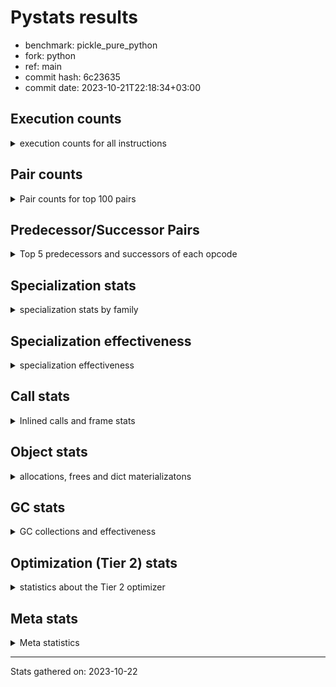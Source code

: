 
# Pystats results

- benchmark: pickle_pure_python
- fork: python
- ref: main
- commit hash: 6c23635
- commit date: 2023-10-21T22:18:34+03:00

## Execution counts

<details>
<summary> execution counts for all instructions </summary>

|Name | Count | Self | Cumulative | Miss ratio | 
|---|---:|---:|---:|---:|
| LOAD_FAST | 241,095,780 | 24.9% | 24.9% |  |
| LOAD_ATTR_INSTANCE_VALUE | 82,560,000 | 8.5% | 33.4% |  |
| POP_JUMP_IF_FALSE | 56,832,000 | 5.9% | 39.2% |  |
| STORE_FAST | 48,695,340 | 5.0% | 44.3% |  |
| RESUME_CHECK | 41,529,720 | 4.3% | 48.6% |  |
| LOAD_GLOBAL_BUILTIN | 40,089,660 | 4.1% | 52.7% |  |
| LOAD_CONST | 35,520,000 | 3.7% | 56.3% |  |
| POP_TOP | 30,604,860 | 3.2% | 59.5% |  |
| RETURN_CONST | 26,304,000 | 2.7% | 62.2% |  |
| LOAD_GLOBAL_MODULE | 25,593,940 | 2.6% | 64.9% |  |
| COMPARE_OP_INT | 21,100,080 | 2.2% | 67.0% | 0.8% |
| LOAD_ATTR_METHOD_WITH_VALUES | 21,024,000 | 2.2% | 69.2% |  |
| CALL_PY_EXACT_ARGS | 19,602,240 | 2.0% | 71.2% | 4.9% |
| POP_JUMP_IF_NONE | 16,358,400 | 1.7% | 72.9% |  |
| LOAD_ATTR_METHOD_LAZY_DICT | 16,012,800 | 1.7% | 74.6% |  |
| TO_BOOL_ALWAYS_TRUE | 15,898,680 | 1.6% | 76.2% | 0.4% |
| RETURN_VALUE | 15,283,320 | 1.6% | 77.8% |  |
| LOAD_ATTR_METHOD_NO_DICT | 14,092,800 | 1.5% | 79.2% |  |
| CALL_BUILTIN_O | 13,670,400 | 1.4% | 80.6% |  |
| TO_BOOL_BOOL | 12,038,400 | 1.2% | 81.9% |  |
| PUSH_NULL | 10,963,500 | 1.1% | 83.0% |  |
| LOAD_ATTR_NONDESCRIPTOR_WITH_VALUES | 10,752,000 | 1.1% | 84.1% |  |
| CALL_BUILTIN_FAST | 10,617,600 | 1.1% | 85.2% |  |
| CALL_METHOD_DESCRIPTOR_FAST | 10,387,200 | 1.1% | 86.3% |  |
| POP_JUMP_IF_TRUE | 10,099,200 | 1.0% | 87.3% |  |
| CALL_BOUND_METHOD_EXACT_ARGS | 10,003,200 | 1.0% | 88.4% |  |
| CALL_METHOD_DESCRIPTOR_O | 9,964,800 | 1.0% | 89.4% |  |
| BINARY_OP | 9,352,920 | 1.0% | 90.4% |  |
| IS_OP | 9,196,800 | 0.9% | 91.3% |  |
| LOAD_FAST_LOAD_FAST | 8,908,800 | 0.9% | 92.2% |  |
| CALL_LEN | 7,680,000 | 0.8% | 93.0% |  |
| CALL | 6,223,640 | 0.6% | 93.7% |  |
| CALL_METHOD_DESCRIPTOR_NOARGS | 6,105,600 | 0.6% | 94.3% |  |
| CALL_PY_WITH_DEFAULTS | 5,952,000 | 0.6% | 94.9% |  |
| CALL_TYPE_1 | 4,588,800 | 0.5% | 95.4% |  |
| JUMP_FORWARD | 4,339,200 | 0.4% | 95.8% |  |
| CONTAINS_OP | 3,840,000 | 0.4% | 96.2% |  |
| BUILD_TUPLE | 3,820,860 | 0.4% | 96.6% |  |
| TO_BOOL_INT | 3,782,400 | 0.4% | 97.0% |  |
| STORE_SUBSCR_DICT | 3,782,400 | 0.4% | 97.4% |  |
| CALL_METHOD_DESCRIPTOR_FAST_WITH_KEYWORDS | 3,571,200 | 0.4% | 97.8% |  |
| EXTENDED_ARG | 3,552,000 | 0.4% | 98.1% |  |
| FOR_ITER_LIST | 3,283,200 | 0.3% | 98.5% |  |
| JUMP_BACKWARD | 3,191,040 | 0.3% | 98.8% |  |
| UNPACK_SEQUENCE_TWO_TUPLE | 2,553,600 | 0.3% | 99.1% |  |
| STORE_FAST_STORE_FAST | 2,553,600 | 0.3% | 99.3% |  |
| BINARY_SUBSCR_TUPLE_INT | 1,324,800 | 0.1% | 99.5% |  |
| COMPARE_OP | 1,028,960 | 0.1% | 99.6% |  |
| STORE_ATTR_INSTANCE_VALUE | 864,000 | 0.1% | 99.7% |  |
| COPY | 614,400 | 0.1% | 99.7% |  |
| SWAP | 556,800 | 0.1% | 99.8% |  |
| LOAD_ATTR | 403,680 | 0.0% | 99.8% |  |
| NOP | 230,460 | 0.0% | 99.8% |  |
| GET_ITER | 193,020 | 0.0% | 99.9% |  |
| LOAD_ATTR_MODULE | 192,220 | 0.0% | 99.9% |  |
| CALL_KW | 153,600 | 0.0% | 99.9% |  |
| CALL_BUILTIN_CLASS | 134,460 | 0.0% | 99.9% |  |
| CALL_ISINSTANCE | 115,200 | 0.0% | 99.9% |  |
| FOR_ITER_TUPLE | 99,840 | 0.0% | 99.9% |  |
| POP_JUMP_IF_NOT_NONE | 96,000 | 0.0% | 99.9% |  |
| TO_BOOL_NONE | 77,880 | 0.0% | 100.0% | 73.5% |
| INTERPRETER_EXIT | 76,800 | 0.0% | 100.0% |  |
| BUILD_MAP | 76,800 | 0.0% | 100.0% |  |
| EXIT_INIT_CHECK | 57,600 | 0.0% | 100.0% |  |
| COMPARE_OP_STR | 57,600 | 0.0% | 100.0% |  |
| CALL_ALLOC_AND_ENTER_INIT | 57,600 | 0.0% | 100.0% |  |
| TO_BOOL | 38,440 | 0.0% | 100.0% |  |
| BINARY_SUBSCR_LIST_INT | 38,400 | 0.0% | 100.0% |  |
| CALL_FUNCTION_EX | 19,320 | 0.0% | 100.0% |  |
| LOAD_FAST_CHECK | 19,200 | 0.0% | 100.0% |  |
| BINARY_SUBSCR_DICT | 19,200 | 0.0% | 100.0% |  |
| BINARY_OP_ADD_INT | 19,200 | 0.0% | 100.0% |  |
| FOR_ITER_RANGE | 1,020 | 0.0% | 100.0% |  |
| LOAD_DEREF | 180 | 0.0% | 100.0% |  |
| LOAD_GLOBAL | 160 | 0.0% | 100.0% |  |
| LOAD_ATTR_WITH_HINT | 60 | 0.0% | 100.0% |  |
| LIST_EXTEND | 60 | 0.0% | 100.0% |  |
| COPY_FREE_VARS | 60 | 0.0% | 100.0% |  |
| CALL_INTRINSIC_1 | 60 | 0.0% | 100.0% |  |
| BUILD_LIST | 60 | 0.0% | 100.0% |  |
| BINARY_OP_SUBTRACT_FLOAT | 60 | 0.0% | 100.0% |  |


</details>

## Pair counts

<details>
<summary> Pair counts for top 100 pairs </summary>

|Pair | Count | Self | Cumulative | 
|---|---:|---:|---:|
| LOAD_FAST LOAD_ATTR_INSTANCE_VALUE | 82,560,000 | 8.5% | 8.5% |
| STORE_FAST LOAD_FAST | 39,997,620 | 4.1% | 12.6% |
| POP_JUMP_IF_FALSE LOAD_FAST | 35,712,000 | 3.7% | 16.3% |
| RESUME_CHECK LOAD_FAST | 35,424,000 | 3.7% | 20.0% |
| LOAD_GLOBAL_BUILTIN LOAD_FAST | 30,720,060 | 3.2% | 23.1% |
| RETURN_CONST POP_TOP | 20,313,600 | 2.1% | 25.2% |
| CALL_PY_EXACT_ARGS RESUME_CHECK | 19,584,000 | 2.0% | 27.3% |
| LOAD_FAST POP_JUMP_IF_NONE | 16,358,400 | 1.7% | 28.9% |
| TO_BOOL_ALWAYS_TRUE POP_JUMP_IF_FALSE | 15,897,600 | 1.6% | 30.6% |
| LOAD_ATTR_INSTANCE_VALUE TO_BOOL_ALWAYS_TRUE | 15,897,600 | 1.6% | 32.2% |
| LOAD_FAST LOAD_ATTR_METHOD_WITH_VALUES | 15,014,400 | 1.5% | 33.8% |
| LOAD_ATTR_METHOD_WITH_VALUES LOAD_FAST | 15,014,400 | 1.5% | 35.3% |
| COMPARE_OP_INT POP_JUMP_IF_FALSE | 15,010,560 | 1.5% | 36.9% |
| LOAD_CONST COMPARE_OP_INT | 14,876,160 | 1.5% | 38.4% |
| LOAD_FAST CALL_BUILTIN_O | 13,593,600 | 1.4% | 39.8% |
| LOAD_FAST CALL_PY_EXACT_ARGS | 13,536,000 | 1.4% | 41.2% |
| LOAD_FAST LOAD_CONST | 13,420,800 | 1.4% | 42.6% |
| TO_BOOL_BOOL POP_JUMP_IF_FALSE | 11,731,200 | 1.2% | 43.8% |
| POP_JUMP_IF_NONE LOAD_FAST | 11,712,000 | 1.2% | 45.0% |
| LOAD_FAST PUSH_NULL | 10,752,000 | 1.1% | 46.1% |
| LOAD_FAST LOAD_ATTR_NONDESCRIPTOR_WITH_VALUES | 10,483,200 | 1.1% | 47.2% |
| POP_TOP RETURN_CONST | 10,406,400 | 1.1% | 48.3% |
| CALL_METHOD_DESCRIPTOR_FAST STORE_FAST | 10,387,200 | 1.1% | 49.3% |
| RETURN_VALUE POP_TOP | 10,080,000 | 1.0% | 50.4% |
| LOAD_ATTR_INSTANCE_VALUE LOAD_ATTR_METHOD_LAZY_DICT | 10,003,200 | 1.0% | 51.4% |
| CALL_BOUND_METHOD_EXACT_ARGS RESUME_CHECK | 10,003,200 | 1.0% | 52.4% |
| LOAD_FAST CALL_METHOD_DESCRIPTOR_O | 9,945,600 | 1.0% | 53.5% |
| LOAD_ATTR_METHOD_LAZY_DICT LOAD_FAST | 9,945,600 | 1.0% | 54.5% |
| CALL_METHOD_DESCRIPTOR_O RETURN_VALUE | 9,945,600 | 1.0% | 55.5% |
| POP_TOP LOAD_FAST | 9,251,520 | 1.0% | 56.5% |
| IS_OP POP_JUMP_IF_FALSE | 9,196,800 | 0.9% | 57.4% |
| STORE_FAST LOAD_GLOBAL_BUILTIN | 8,390,400 | 0.9% | 58.3% |
| POP_JUMP_IF_FALSE LOAD_GLOBAL_BUILTIN | 8,390,400 | 0.9% | 59.2% |
| LOAD_ATTR_INSTANCE_VALUE LOAD_CONST | 7,603,200 | 0.8% | 59.9% |
| CALL_LEN STORE_FAST | 7,564,800 | 0.8% | 60.7% |
| LOAD_CONST LOAD_FAST | 6,432,000 | 0.7% | 61.4% |
| LOAD_ATTR_INSTANCE_VALUE STORE_FAST | 6,182,400 | 0.6% | 62.0% |
| POP_JUMP_IF_TRUE LOAD_FAST | 6,105,600 | 0.6% | 62.7% |
| LOAD_ATTR_NONDESCRIPTOR_WITH_VALUES COMPARE_OP_INT | 6,086,400 | 0.6% | 63.3% |
| LOAD_FAST LOAD_ATTR_METHOD_LAZY_DICT | 6,009,600 | 0.6% | 63.9% |
| LOAD_ATTR_METHOD_LAZY_DICT CALL_METHOD_DESCRIPTOR_NOARGS | 6,009,600 | 0.6% | 64.5% |
| POP_JUMP_IF_FALSE RETURN_CONST | 5,971,200 | 0.6% | 65.1% |
| COMPARE_OP_INT POP_JUMP_IF_TRUE | 5,971,200 | 0.6% | 65.8% |
| LOAD_ATTR_INSTANCE_VALUE LOAD_ATTR_METHOD_WITH_VALUES | 5,952,000 | 0.6% | 66.4% |
| CALL_PY_WITH_DEFAULTS RESUME_CHECK | 5,952,000 | 0.6% | 67.0% |
| LOAD_FAST TO_BOOL_BOOL | 5,894,400 | 0.6% | 67.6% |
| CALL_METHOD_DESCRIPTOR_NOARGS LOAD_FAST | 5,894,400 | 0.6% | 68.2% |
| LOAD_ATTR_INSTANCE_VALUE TO_BOOL_BOOL | 5,875,200 | 0.6% | 68.8% |
| PUSH_NULL LOAD_FAST | 5,836,920 | 0.6% | 69.4% |
| RETURN_CONST STORE_FAST | 5,836,800 | 0.6% | 70.0% |
| RESUME_CHECK RETURN_CONST | 5,836,800 | 0.6% | 70.6% |
| LOAD_ATTR_METHOD_WITH_VALUES CALL_PY_WITH_DEFAULTS | 5,836,800 | 0.6% | 71.2% |
| LOAD_ATTR_METHOD_NO_DICT LOAD_GLOBAL_BUILTIN | 5,836,800 | 0.6% | 71.8% |
| LOAD_ATTR_INSTANCE_VALUE LOAD_ATTR_METHOD_NO_DICT | 5,836,800 | 0.6% | 72.4% |
| CALL_BUILTIN_O CALL_METHOD_DESCRIPTOR_FAST | 5,836,800 | 0.6% | 73.0% |
| LOAD_FAST CALL | 5,798,420 | 0.6% | 73.6% |
| CALL RESUME_CHECK | 5,798,400 | 0.6% | 74.2% |
| LOAD_FAST CALL_BUILTIN_FAST | 5,760,000 | 0.6% | 74.8% |
| LOAD_GLOBAL_MODULE LOAD_GLOBAL_MODULE | 5,740,880 | 0.6% | 75.4% |
| LOAD_GLOBAL_MODULE LOAD_CONST | 5,740,800 | 0.6% | 76.0% |
| CALL_BUILTIN_FAST BINARY_OP | 5,740,800 | 0.6% | 76.6% |
| POP_JUMP_IF_FALSE LOAD_GLOBAL_MODULE | 5,184,000 | 0.5% | 77.1% |
| LOAD_ATTR_INSTANCE_VALUE LOAD_FAST | 5,145,600 | 0.5% | 77.6% |
| RETURN_VALUE CALL_BOUND_METHOD_EXACT_ARGS | 5,088,000 | 0.5% | 78.2% |
| CALL_BUILTIN_FAST STORE_FAST | 4,780,800 | 0.5% | 78.7% |
| LOAD_FAST LOAD_GLOBAL_BUILTIN | 4,665,600 | 0.5% | 79.1% |
| LOAD_FAST LOAD_GLOBAL_MODULE | 4,646,400 | 0.5% | 79.6% |
| LOAD_ATTR_INSTANCE_VALUE LOAD_GLOBAL_MODULE | 4,608,000 | 0.5% | 80.1% |
| PUSH_NULL LOAD_FAST_LOAD_FAST | 4,588,800 | 0.5% | 80.6% |
| POP_JUMP_IF_NONE LOAD_GLOBAL_BUILTIN | 4,569,600 | 0.5% | 81.0% |
| LOAD_GLOBAL_MODULE IS_OP | 4,569,600 | 0.5% | 81.5% |
| LOAD_GLOBAL_MODULE CALL_BUILTIN_FAST | 4,569,600 | 0.5% | 82.0% |
| LOAD_CONST LOAD_GLOBAL_MODULE | 4,569,600 | 0.5% | 82.5% |
| LOAD_ATTR_METHOD_NO_DICT LOAD_FAST | 4,569,600 | 0.5% | 82.9% |
| LOAD_FAST_LOAD_FAST CALL_PY_EXACT_ARGS | 4,550,400 | 0.5% | 83.4% |
| LOAD_GLOBAL_BUILTIN STORE_FAST | 4,531,200 | 0.5% | 83.9% |
| LOAD_GLOBAL_BUILTIN IS_OP | 4,531,200 | 0.5% | 84.3% |
| LOAD_FAST CALL_TYPE_1 | 4,531,200 | 0.5% | 84.8% |
| LOAD_FAST CALL_METHOD_DESCRIPTOR_FAST | 4,531,200 | 0.5% | 85.3% |
| LOAD_ATTR_NONDESCRIPTOR_WITH_VALUES LOAD_ATTR_METHOD_NO_DICT | 4,531,200 | 0.5% | 85.7% |
| CALL_TYPE_1 STORE_FAST | 4,531,200 | 0.5% | 86.2% |
| BINARY_OP CALL_BOUND_METHOD_EXACT_ARGS | 4,377,600 | 0.5% | 86.7% |
| JUMP_FORWARD LOAD_FAST | 4,185,600 | 0.4% | 87.1% |
| POP_JUMP_IF_TRUE LOAD_GLOBAL_BUILTIN | 3,993,600 | 0.4% | 87.5% |
| LOAD_FAST CALL_LEN | 3,897,600 | 0.4% | 87.9% |
| CALL_BUILTIN_O LOAD_FAST | 3,840,000 | 0.4% | 88.3% |
| LOAD_FAST_LOAD_FAST BUILD_TUPLE | 3,801,600 | 0.4% | 88.7% |
| LOAD_ATTR_INSTANCE_VALUE CONTAINS_OP | 3,801,600 | 0.4% | 89.1% |
| TO_BOOL_INT POP_JUMP_IF_FALSE | 3,782,400 | 0.4% | 89.5% |
| STORE_SUBSCR_DICT RETURN_CONST | 3,782,400 | 0.4% | 89.9% |
| POP_TOP LOAD_FAST_LOAD_FAST | 3,782,400 | 0.4% | 90.3% |
| LOAD_GLOBAL_MODULE RETURN_VALUE | 3,782,400 | 0.4% | 90.6% |
| LOAD_ATTR_INSTANCE_VALUE TO_BOOL_INT | 3,782,400 | 0.4% | 91.0% |
| LOAD_ATTR_INSTANCE_VALUE LOAD_GLOBAL_BUILTIN | 3,782,400 | 0.4% | 91.4% |
| LOAD_ATTR_INSTANCE_VALUE CALL_LEN | 3,782,400 | 0.4% | 91.8% |
| CONTAINS_OP POP_JUMP_IF_TRUE | 3,782,400 | 0.4% | 92.2% |
| CALL_BUILTIN_O STORE_SUBSCR_DICT | 3,782,400 | 0.4% | 92.6% |
| BUILD_TUPLE LOAD_FAST | 3,782,400 | 0.4% | 93.0% |
| LOAD_CONST LOAD_CONST | 3,724,800 | 0.4% | 93.4% |
| LOAD_FAST LOAD_ATTR_METHOD_NO_DICT | 3,705,600 | 0.4% | 93.7% |


</details>

## Predecessor/Successor Pairs

<details>
<summary> Top 5 predecessors and successors of each opcode </summary>

### CACHE

<details>
<summary> Successors and predecessors for CACHE </summary>

|Predecessors | Count | Percentage | 
|---|---:|---:|

|Successors | Count | Percentage | 
|---|---:|---:|
| RESUME_CHECK | 76,800 | 100.0% |


</details>

### EXIT_INIT_CHECK

<details>
<summary> Successors and predecessors for EXIT_INIT_CHECK </summary>

|Predecessors | Count | Percentage | 
|---|---:|---:|
| RETURN_CONST | 57,600 | 100.0% |

|Successors | Count | Percentage | 
|---|---:|---:|
| RETURN_VALUE | 57,600 | 100.0% |


</details>

### GET_ITER

<details>
<summary> Successors and predecessors for GET_ITER </summary>

|Predecessors | Count | Percentage | 
|---|---:|---:|
| LOAD_FAST | 173,820 | 90.1% |
| CALL_METHOD_DESCRIPTOR_FAST_WITH_KEYWORDS | 19,200 | 9.9% |

|Successors | Count | Percentage | 
|---|---:|---:|
| FOR_ITER_LIST | 153,600 | 79.6% |
| FOR_ITER_TUPLE | 39,360 | 20.4% |
| FOR_ITER_RANGE | 60 | 0.0% |


</details>

### INTERPRETER_EXIT

<details>
<summary> Successors and predecessors for INTERPRETER_EXIT </summary>

|Predecessors | Count | Percentage | 
|---|---:|---:|
| RETURN_CONST | 76,800 | 100.0% |

|Successors | Count | Percentage | 
|---|---:|---:|


</details>

### NOP

<details>
<summary> Successors and predecessors for NOP </summary>

|Predecessors | Count | Percentage | 
|---|---:|---:|
| STORE_FAST | 153,600 | 66.6% |
| STORE_ATTR_INSTANCE_VALUE | 57,600 | 25.0% |
| POP_JUMP_IF_FALSE | 19,200 | 8.3% |
| POP_TOP | 60 | 0.0% |

|Successors | Count | Percentage | 
|---|---:|---:|
| LOAD_GLOBAL_BUILTIN | 153,600 | 66.6% |
| LOAD_FAST | 76,800 | 33.3% |
| LOAD_DEREF | 60 | 0.0% |


</details>

### POP_TOP

<details>
<summary> Successors and predecessors for POP_TOP </summary>

|Predecessors | Count | Percentage | 
|---|---:|---:|
| RETURN_CONST | 20,313,600 | 66.4% |
| RETURN_VALUE | 10,080,000 | 32.9% |
| CALL_BUILTIN_O | 115,200 | 0.4% |
| POP_JUMP_IF_FALSE | 57,600 | 0.2% |
| CALL_KW | 19,200 | 0.1% |

|Successors | Count | Percentage | 
|---|---:|---:|
| RETURN_CONST | 10,406,400 | 34.0% |
| LOAD_FAST | 9,251,520 | 30.2% |
| LOAD_FAST_LOAD_FAST | 3,782,400 | 12.4% |
| EXTENDED_ARG | 3,552,000 | 11.6% |
| JUMP_BACKWARD | 3,170,880 | 10.4% |


</details>

### PUSH_NULL

<details>
<summary> Successors and predecessors for PUSH_NULL </summary>

|Predecessors | Count | Percentage | 
|---|---:|---:|
| LOAD_FAST | 10,752,000 | 98.1% |
| LOAD_ATTR_MODULE | 172,960 | 1.6% |
| LOAD_ATTR | 38,420 | 0.4% |
| LOAD_DEREF | 120 | 0.0% |

|Successors | Count | Percentage | 
|---|---:|---:|
| LOAD_FAST | 5,836,920 | 53.2% |
| LOAD_FAST_LOAD_FAST | 4,588,800 | 41.9% |
| LOAD_GLOBAL_MODULE | 364,800 | 3.3% |
| CALL | 172,980 | 1.6% |


</details>

### RETURN_VALUE

<details>
<summary> Successors and predecessors for RETURN_VALUE </summary>

|Predecessors | Count | Percentage | 
|---|---:|---:|
| CALL_METHOD_DESCRIPTOR_O | 9,945,600 | 65.1% |
| LOAD_GLOBAL_MODULE | 3,782,400 | 24.7% |
| BINARY_OP | 1,305,600 | 8.5% |
| LOAD_FAST | 96,000 | 0.6% |
| EXIT_INIT_CHECK | 57,600 | 0.4% |

|Successors | Count | Percentage | 
|---|---:|---:|
| POP_TOP | 10,080,000 | 66.0% |
| CALL_BOUND_METHOD_EXACT_ARGS | 5,088,000 | 33.3% |
| LOAD_FAST | 57,600 | 0.4% |
| STORE_FAST | 38,400 | 0.3% |
| UNPACK_SEQUENCE_TWO_TUPLE | 19,200 | 0.1% |


</details>

### TO_BOOL

<details>
<summary> Successors and predecessors for TO_BOOL </summary>

|Predecessors | Count | Percentage | 
|---|---:|---:|
| LOAD_FAST | 38,400 | 99.9% |
| TO_BOOL | 40 | 0.1% |

|Successors | Count | Percentage | 
|---|---:|---:|
| POP_JUMP_IF_TRUE | 38,400 | 99.9% |
| TO_BOOL | 40 | 0.1% |


</details>

### BINARY_OP

<details>
<summary> Successors and predecessors for BINARY_OP </summary>

|Predecessors | Count | Percentage | 
|---|---:|---:|
| CALL_BUILTIN_FAST | 5,740,800 | 61.4% |
| LOAD_FAST | 3,590,420 | 38.4% |
| LOAD_CONST | 19,200 | 0.2% |
| BINARY_OP | 2,500 | 0.0% |

|Successors | Count | Percentage | 
|---|---:|---:|
| CALL_BOUND_METHOD_EXACT_ARGS | 4,377,600 | 46.8% |
| LOAD_FAST | 3,590,400 | 38.4% |
| RETURN_VALUE | 1,305,600 | 14.0% |
| CALL_BUILTIN_O | 57,600 | 0.6% |
| LOAD_CONST | 19,200 | 0.2% |


</details>

### BUILD_LIST

<details>
<summary> Successors and predecessors for BUILD_LIST </summary>

|Predecessors | Count | Percentage | 
|---|---:|---:|
| LOAD_FAST | 60 | 100.0% |

|Successors | Count | Percentage | 
|---|---:|---:|
| LOAD_DEREF | 60 | 100.0% |


</details>

### BUILD_MAP

<details>
<summary> Successors and predecessors for BUILD_MAP </summary>

|Predecessors | Count | Percentage | 
|---|---:|---:|
| STORE_ATTR_INSTANCE_VALUE | 57,600 | 75.0% |
| LOAD_FAST | 19,200 | 25.0% |

|Successors | Count | Percentage | 
|---|---:|---:|
| LOAD_FAST | 57,600 | 75.0% |
| CALL_FUNCTION_EX | 19,200 | 25.0% |


</details>

### BUILD_TUPLE

<details>
<summary> Successors and predecessors for BUILD_TUPLE </summary>

|Predecessors | Count | Percentage | 
|---|---:|---:|
| LOAD_FAST_LOAD_FAST | 3,801,600 | 99.5% |
| LOAD_FAST_CHECK | 19,200 | 0.5% |
| LOAD_GLOBAL_MODULE | 60 | 0.0% |

|Successors | Count | Percentage | 
|---|---:|---:|
| LOAD_FAST | 3,782,400 | 99.0% |
| RETURN_VALUE | 19,200 | 0.5% |
| CALL_BUILTIN_FAST | 19,200 | 0.5% |
| STORE_FAST | 60 | 0.0% |


</details>

### CALL

<details>
<summary> Successors and predecessors for CALL </summary>

|Predecessors | Count | Percentage | 
|---|---:|---:|
| LOAD_FAST | 5,798,420 | 93.2% |
| PUSH_NULL | 172,980 | 2.8% |
| LOAD_ATTR_NONDESCRIPTOR_WITH_VALUES | 134,400 | 2.2% |
| LOAD_FAST_LOAD_FAST | 57,600 | 0.9% |
| LOAD_ATTR_METHOD_LAZY_DICT | 57,600 | 0.9% |

|Successors | Count | Percentage | 
|---|---:|---:|
| RESUME_CHECK | 5,798,400 | 93.2% |
| LOAD_FAST | 172,860 | 2.8% |
| CALL_BUILTIN_CLASS | 134,420 | 2.2% |
| STORE_FAST | 115,260 | 1.9% |
| CALL | 2,640 | 0.0% |


</details>

### CALL_FUNCTION_EX

<details>
<summary> Successors and predecessors for CALL_FUNCTION_EX </summary>

|Predecessors | Count | Percentage | 
|---|---:|---:|
| BUILD_MAP | 19,200 | 99.4% |
| LOAD_FAST | 60 | 0.3% |
| CALL_INTRINSIC_1 | 60 | 0.3% |

|Successors | Count | Percentage | 
|---|---:|---:|
| POP_TOP | 19,200 | 99.4% |
| RESUME_CHECK | 60 | 0.3% |
| COPY_FREE_VARS | 60 | 0.3% |


</details>

### CALL_INTRINSIC_1

<details>
<summary> Successors and predecessors for CALL_INTRINSIC_1 </summary>

|Predecessors | Count | Percentage | 
|---|---:|---:|
| LIST_EXTEND | 60 | 100.0% |

|Successors | Count | Percentage | 
|---|---:|---:|
| CALL_FUNCTION_EX | 60 | 100.0% |


</details>

### CALL_KW

<details>
<summary> Successors and predecessors for CALL_KW </summary>

|Predecessors | Count | Percentage | 
|---|---:|---:|
| LOAD_CONST | 153,600 | 100.0% |

|Successors | Count | Percentage | 
|---|---:|---:|
| RESUME_CHECK | 57,600 | 37.5% |
| LOAD_ATTR_METHOD_WITH_VALUES | 57,600 | 37.5% |
| STORE_FAST | 19,200 | 12.5% |
| POP_TOP | 19,200 | 12.5% |


</details>

### COMPARE_OP

<details>
<summary> Successors and predecessors for COMPARE_OP </summary>

|Predecessors | Count | Percentage | 
|---|---:|---:|
| LOAD_CONST | 541,440 | 52.6% |
| COPY | 480,000 | 46.6% |
| COMPARE_OP | 4,400 | 0.4% |
| COMPARE_OP_INT | 3,120 | 0.3% |

|Successors | Count | Percentage | 
|---|---:|---:|
| POP_JUMP_IF_FALSE | 1,021,440 | 99.3% |
| COMPARE_OP | 4,400 | 0.4% |
| COMPARE_OP_INT | 3,120 | 0.3% |


</details>

### CONTAINS_OP

<details>
<summary> Successors and predecessors for CONTAINS_OP </summary>

|Predecessors | Count | Percentage | 
|---|---:|---:|
| LOAD_ATTR_INSTANCE_VALUE | 3,801,600 | 99.0% |
| LOAD_FAST | 38,400 | 1.0% |

|Successors | Count | Percentage | 
|---|---:|---:|
| POP_JUMP_IF_TRUE | 3,782,400 | 98.5% |
| POP_JUMP_IF_FALSE | 57,600 | 1.5% |


</details>

### COPY

<details>
<summary> Successors and predecessors for COPY </summary>

|Predecessors | Count | Percentage | 
|---|---:|---:|
| SWAP | 556,800 | 90.6% |
| LOAD_FAST | 57,600 | 9.4% |

|Successors | Count | Percentage | 
|---|---:|---:|
| COMPARE_OP | 480,000 | 78.1% |
| COMPARE_OP_INT | 76,800 | 12.5% |
| TO_BOOL_BOOL | 57,600 | 9.4% |


</details>

### COPY_FREE_VARS

<details>
<summary> Successors and predecessors for COPY_FREE_VARS </summary>

|Predecessors | Count | Percentage | 
|---|---:|---:|
| CALL_FUNCTION_EX | 60 | 100.0% |

|Successors | Count | Percentage | 
|---|---:|---:|
| RESUME_CHECK | 60 | 100.0% |


</details>

### EXTENDED_ARG

<details>
<summary> Successors and predecessors for EXTENDED_ARG </summary>

|Predecessors | Count | Percentage | 
|---|---:|---:|
| POP_TOP | 3,552,000 | 100.0% |

|Successors | Count | Percentage | 
|---|---:|---:|
| JUMP_FORWARD | 3,552,000 | 100.0% |


</details>

### IS_OP

<details>
<summary> Successors and predecessors for IS_OP </summary>

|Predecessors | Count | Percentage | 
|---|---:|---:|
| LOAD_GLOBAL_MODULE | 4,569,600 | 49.7% |
| LOAD_GLOBAL_BUILTIN | 4,531,200 | 49.3% |
| CALL_TYPE_1 | 57,600 | 0.6% |
| LOAD_FAST_LOAD_FAST | 38,400 | 0.4% |

|Successors | Count | Percentage | 
|---|---:|---:|
| POP_JUMP_IF_FALSE | 9,196,800 | 100.0% |


</details>

### JUMP_BACKWARD

<details>
<summary> Successors and predecessors for JUMP_BACKWARD </summary>

|Predecessors | Count | Percentage | 
|---|---:|---:|
| POP_TOP | 3,170,880 | 99.4% |
| STORE_FAST | 19,200 | 0.6% |
| FOR_ITER_TUPLE | 960 | 0.0% |

|Successors | Count | Percentage | 
|---|---:|---:|
| FOR_ITER_LIST | 3,129,600 | 98.1% |
| FOR_ITER_TUPLE | 60,480 | 1.9% |
| FOR_ITER_RANGE | 960 | 0.0% |


</details>

### JUMP_FORWARD

<details>
<summary> Successors and predecessors for JUMP_FORWARD </summary>

|Predecessors | Count | Percentage | 
|---|---:|---:|
| EXTENDED_ARG | 3,552,000 | 81.9% |
| POP_JUMP_IF_FALSE | 460,800 | 10.6% |
| POP_TOP | 307,200 | 7.1% |
| STORE_FAST | 19,200 | 0.4% |

|Successors | Count | Percentage | 
|---|---:|---:|
| LOAD_FAST | 4,185,600 | 96.5% |
| LOAD_FAST_LOAD_FAST | 134,400 | 3.1% |
| LOAD_GLOBAL_BUILTIN | 19,200 | 0.4% |


</details>

### LIST_EXTEND

<details>
<summary> Successors and predecessors for LIST_EXTEND </summary>

|Predecessors | Count | Percentage | 
|---|---:|---:|
| LOAD_DEREF | 60 | 100.0% |

|Successors | Count | Percentage | 
|---|---:|---:|
| CALL_INTRINSIC_1 | 60 | 100.0% |


</details>

### LOAD_ATTR

<details>
<summary> Successors and predecessors for LOAD_ATTR </summary>

|Predecessors | Count | Percentage | 
|---|---:|---:|
| LOAD_FAST | 268,840 | 66.6% |
| LOAD_ATTR_INSTANCE_VALUE | 115,200 | 28.5% |
| LOAD_GLOBAL_MODULE | 19,260 | 4.8% |
| LOAD_ATTR | 360 | 0.1% |
| LOAD_GLOBAL | 20 | 0.0% |

|Successors | Count | Percentage | 
|---|---:|---:|
| STORE_FAST | 192,000 | 47.6% |
| LOAD_FAST | 172,800 | 42.8% |
| PUSH_NULL | 38,420 | 9.5% |
| LOAD_ATTR | 360 | 0.1% |
| LOAD_ATTR_MODULE | 80 | 0.0% |


</details>

### LOAD_CONST

<details>
<summary> Successors and predecessors for LOAD_CONST </summary>

|Predecessors | Count | Percentage | 
|---|---:|---:|
| LOAD_FAST | 13,420,800 | 37.8% |
| LOAD_ATTR_INSTANCE_VALUE | 7,603,200 | 21.4% |
| LOAD_GLOBAL_MODULE | 5,740,800 | 16.2% |
| LOAD_CONST | 3,724,800 | 10.5% |
| LOAD_ATTR_METHOD_NO_DICT | 3,590,400 | 10.1% |

|Successors | Count | Percentage | 
|---|---:|---:|
| COMPARE_OP_INT | 14,876,160 | 41.9% |
| LOAD_FAST | 6,432,000 | 18.1% |
| LOAD_GLOBAL_MODULE | 4,569,600 | 12.9% |
| LOAD_CONST | 3,724,800 | 10.5% |
| CALL_METHOD_DESCRIPTOR_FAST_WITH_KEYWORDS | 3,571,200 | 10.1% |


</details>

### LOAD_DEREF

<details>
<summary> Successors and predecessors for LOAD_DEREF </summary>

|Predecessors | Count | Percentage | 
|---|---:|---:|
| RESUME_CHECK | 60 | 33.3% |
| NOP | 60 | 33.3% |
| BUILD_LIST | 60 | 33.3% |

|Successors | Count | Percentage | 
|---|---:|---:|
| PUSH_NULL | 120 | 66.7% |
| LIST_EXTEND | 60 | 33.3% |


</details>

### LOAD_FAST

<details>
<summary> Successors and predecessors for LOAD_FAST </summary>

|Predecessors | Count | Percentage | 
|---|---:|---:|
| STORE_FAST | 39,997,620 | 16.6% |
| POP_JUMP_IF_FALSE | 35,712,000 | 14.8% |
| RESUME_CHECK | 35,424,000 | 14.7% |
| LOAD_GLOBAL_BUILTIN | 30,720,060 | 12.7% |
| LOAD_ATTR_METHOD_WITH_VALUES | 15,014,400 | 6.2% |

|Successors | Count | Percentage | 
|---|---:|---:|
| LOAD_ATTR_INSTANCE_VALUE | 82,560,000 | 34.2% |
| POP_JUMP_IF_NONE | 16,358,400 | 6.8% |
| LOAD_ATTR_METHOD_WITH_VALUES | 15,014,400 | 6.2% |
| CALL_BUILTIN_O | 13,593,600 | 5.6% |
| CALL_PY_EXACT_ARGS | 13,536,000 | 5.6% |


</details>

### LOAD_FAST_CHECK

<details>
<summary> Successors and predecessors for LOAD_FAST_CHECK </summary>

|Predecessors | Count | Percentage | 
|---|---:|---:|
| LOAD_FAST | 19,200 | 100.0% |

|Successors | Count | Percentage | 
|---|---:|---:|
| BUILD_TUPLE | 19,200 | 100.0% |


</details>

### LOAD_FAST_LOAD_FAST

<details>
<summary> Successors and predecessors for LOAD_FAST_LOAD_FAST </summary>

|Predecessors | Count | Percentage | 
|---|---:|---:|
| PUSH_NULL | 4,588,800 | 51.5% |
| POP_TOP | 3,782,400 | 42.5% |
| LOAD_GLOBAL_MODULE | 230,400 | 2.6% |
| JUMP_FORWARD | 134,400 | 1.5% |
| RESUME_CHECK | 57,600 | 0.6% |

|Successors | Count | Percentage | 
|---|---:|---:|
| CALL_PY_EXACT_ARGS | 4,550,400 | 51.1% |
| BUILD_TUPLE | 3,801,600 | 42.7% |
| LOAD_ATTR_NONDESCRIPTOR_WITH_VALUES | 268,800 | 3.0% |
| STORE_ATTR_INSTANCE_VALUE | 115,200 | 1.3% |
| LOAD_FAST | 57,600 | 0.6% |


</details>

### LOAD_GLOBAL

<details>
<summary> Successors and predecessors for LOAD_GLOBAL </summary>

|Predecessors | Count | Percentage | 
|---|---:|---:|
| STORE_FAST | 40 | 25.0% |
| RETURN_VALUE | 40 | 25.0% |
| LOAD_GLOBAL_MODULE | 40 | 25.0% |
| RESUME_CHECK | 20 | 12.5% |
| FOR_ITER_RANGE | 20 | 12.5% |

|Successors | Count | Percentage | 
|---|---:|---:|
| LOAD_GLOBAL_MODULE | 120 | 75.0% |
| LOAD_GLOBAL_BUILTIN | 20 | 12.5% |
| LOAD_ATTR | 20 | 12.5% |


</details>

### POP_JUMP_IF_FALSE

<details>
<summary> Successors and predecessors for POP_JUMP_IF_FALSE </summary>

|Predecessors | Count | Percentage | 
|---|---:|---:|
| TO_BOOL_ALWAYS_TRUE | 15,897,600 | 28.0% |
| COMPARE_OP_INT | 15,010,560 | 26.4% |
| TO_BOOL_BOOL | 11,731,200 | 20.6% |
| IS_OP | 9,196,800 | 16.2% |
| TO_BOOL_INT | 3,782,400 | 6.7% |

|Successors | Count | Percentage | 
|---|---:|---:|
| LOAD_FAST | 35,712,000 | 62.8% |
| LOAD_GLOBAL_BUILTIN | 8,390,400 | 14.8% |
| RETURN_CONST | 5,971,200 | 10.5% |
| LOAD_GLOBAL_MODULE | 5,184,000 | 9.1% |
| LOAD_CONST | 1,036,800 | 1.8% |


</details>

### POP_JUMP_IF_NONE

<details>
<summary> Successors and predecessors for POP_JUMP_IF_NONE </summary>

|Predecessors | Count | Percentage | 
|---|---:|---:|
| LOAD_FAST | 16,358,400 | 100.0% |

|Successors | Count | Percentage | 
|---|---:|---:|
| LOAD_FAST | 11,712,000 | 71.6% |
| LOAD_GLOBAL_BUILTIN | 4,569,600 | 27.9% |
| LOAD_FAST_LOAD_FAST | 57,600 | 0.4% |
| RETURN_CONST | 19,200 | 0.1% |


</details>

### POP_JUMP_IF_NOT_NONE

<details>
<summary> Successors and predecessors for POP_JUMP_IF_NOT_NONE </summary>

|Predecessors | Count | Percentage | 
|---|---:|---:|
| LOAD_FAST | 96,000 | 100.0% |

|Successors | Count | Percentage | 
|---|---:|---:|
| LOAD_FAST | 57,600 | 60.0% |
| LOAD_GLOBAL_MODULE | 19,200 | 20.0% |
| LOAD_GLOBAL_BUILTIN | 19,200 | 20.0% |


</details>

### POP_JUMP_IF_TRUE

<details>
<summary> Successors and predecessors for POP_JUMP_IF_TRUE </summary>

|Predecessors | Count | Percentage | 
|---|---:|---:|
| COMPARE_OP_INT | 5,971,200 | 59.1% |
| CONTAINS_OP | 3,782,400 | 37.5% |
| TO_BOOL_BOOL | 307,200 | 3.0% |
| TO_BOOL | 38,400 | 0.4% |

|Successors | Count | Percentage | 
|---|---:|---:|
| LOAD_FAST | 6,105,600 | 60.5% |
| LOAD_GLOBAL_BUILTIN | 3,993,600 | 39.5% |


</details>

### RETURN_CONST

<details>
<summary> Successors and predecessors for RETURN_CONST </summary>

|Predecessors | Count | Percentage | 
|---|---:|---:|
| POP_TOP | 10,406,400 | 39.6% |
| POP_JUMP_IF_FALSE | 5,971,200 | 22.7% |
| RESUME_CHECK | 5,836,800 | 22.2% |
| STORE_SUBSCR_DICT | 3,782,400 | 14.4% |
| STORE_ATTR_INSTANCE_VALUE | 288,000 | 1.1% |

|Successors | Count | Percentage | 
|---|---:|---:|
| POP_TOP | 20,313,600 | 77.2% |
| STORE_FAST | 5,836,800 | 22.2% |
| INTERPRETER_EXIT | 76,800 | 0.3% |
| EXIT_INIT_CHECK | 57,600 | 0.2% |
| RETURN_VALUE | 19,200 | 0.1% |


</details>

### STORE_FAST

<details>
<summary> Successors and predecessors for STORE_FAST </summary>

|Predecessors | Count | Percentage | 
|---|---:|---:|
| CALL_METHOD_DESCRIPTOR_FAST | 10,387,200 | 21.3% |
| CALL_LEN | 7,564,800 | 15.5% |
| LOAD_ATTR_INSTANCE_VALUE | 6,182,400 | 12.7% |
| RETURN_CONST | 5,836,800 | 12.0% |
| CALL_BUILTIN_FAST | 4,780,800 | 9.8% |

|Successors | Count | Percentage | 
|---|---:|---:|
| LOAD_FAST | 39,997,620 | 82.1% |
| LOAD_GLOBAL_BUILTIN | 8,390,400 | 17.2% |
| NOP | 153,600 | 0.3% |
| LOAD_GLOBAL_MODULE | 76,880 | 0.2% |
| LOAD_FAST_LOAD_FAST | 19,200 | 0.0% |


</details>

### STORE_FAST_STORE_FAST

<details>
<summary> Successors and predecessors for STORE_FAST_STORE_FAST </summary>

|Predecessors | Count | Percentage | 
|---|---:|---:|
| UNPACK_SEQUENCE_TWO_TUPLE | 2,553,600 | 100.0% |

|Successors | Count | Percentage | 
|---|---:|---:|
| LOAD_FAST | 2,534,400 | 99.2% |
| LOAD_FAST_LOAD_FAST | 19,200 | 0.8% |


</details>

### SWAP

<details>
<summary> Successors and predecessors for SWAP </summary>

|Predecessors | Count | Percentage | 
|---|---:|---:|
| LOAD_FAST | 556,800 | 100.0% |

|Successors | Count | Percentage | 
|---|---:|---:|
| COPY | 556,800 | 100.0% |


</details>

### BINARY_OP_ADD_INT

<details>
<summary> Successors and predecessors for BINARY_OP_ADD_INT </summary>

|Predecessors | Count | Percentage | 
|---|---:|---:|
| LOAD_CONST | 19,200 | 100.0% |

|Successors | Count | Percentage | 
|---|---:|---:|
| STORE_FAST | 19,200 | 100.0% |


</details>

### BINARY_OP_SUBTRACT_FLOAT

<details>
<summary> Successors and predecessors for BINARY_OP_SUBTRACT_FLOAT </summary>

|Predecessors | Count | Percentage | 
|---|---:|---:|
| LOAD_FAST | 40 | 66.7% |
| BINARY_OP | 20 | 33.3% |

|Successors | Count | Percentage | 
|---|---:|---:|
| RETURN_VALUE | 60 | 100.0% |


</details>

### BINARY_SUBSCR_DICT

<details>
<summary> Successors and predecessors for BINARY_SUBSCR_DICT </summary>

|Predecessors | Count | Percentage | 
|---|---:|---:|
| LOAD_FAST | 19,200 | 100.0% |

|Successors | Count | Percentage | 
|---|---:|---:|
| STORE_FAST | 19,200 | 100.0% |


</details>

### BINARY_SUBSCR_LIST_INT

<details>
<summary> Successors and predecessors for BINARY_SUBSCR_LIST_INT </summary>

|Predecessors | Count | Percentage | 
|---|---:|---:|
| LOAD_FAST | 38,400 | 100.0% |

|Successors | Count | Percentage | 
|---|---:|---:|
| CALL_BOUND_METHOD_EXACT_ARGS | 38,400 | 100.0% |


</details>

### BINARY_SUBSCR_TUPLE_INT

<details>
<summary> Successors and predecessors for BINARY_SUBSCR_TUPLE_INT </summary>

|Predecessors | Count | Percentage | 
|---|---:|---:|
| LOAD_CONST | 1,324,800 | 100.0% |

|Successors | Count | Percentage | 
|---|---:|---:|
| CALL_PY_EXACT_ARGS | 1,305,600 | 98.6% |
| STORE_FAST | 19,200 | 1.4% |


</details>

### CALL_ALLOC_AND_ENTER_INIT

<details>
<summary> Successors and predecessors for CALL_ALLOC_AND_ENTER_INIT </summary>

|Predecessors | Count | Percentage | 
|---|---:|---:|
| LOAD_ATTR_INSTANCE_VALUE | 57,600 | 100.0% |

|Successors | Count | Percentage | 
|---|---:|---:|
| RESUME_CHECK | 57,600 | 100.0% |


</details>

### CALL_BOUND_METHOD_EXACT_ARGS

<details>
<summary> Successors and predecessors for CALL_BOUND_METHOD_EXACT_ARGS </summary>

|Predecessors | Count | Percentage | 
|---|---:|---:|
| RETURN_VALUE | 5,088,000 | 50.9% |
| BINARY_OP | 4,377,600 | 43.8% |
| LOAD_GLOBAL_MODULE | 499,200 | 5.0% |
| BINARY_SUBSCR_LIST_INT | 38,400 | 0.4% |

|Successors | Count | Percentage | 
|---|---:|---:|
| RESUME_CHECK | 10,003,200 | 100.0% |


</details>

### CALL_BUILTIN_CLASS

<details>
<summary> Successors and predecessors for CALL_BUILTIN_CLASS </summary>

|Predecessors | Count | Percentage | 
|---|---:|---:|
| CALL | 134,420 | 100.0% |
| LOAD_FAST | 40 | 0.0% |

|Successors | Count | Percentage | 
|---|---:|---:|
| STORE_FAST | 134,460 | 100.0% |


</details>

### CALL_BUILTIN_FAST

<details>
<summary> Successors and predecessors for CALL_BUILTIN_FAST </summary>

|Predecessors | Count | Percentage | 
|---|---:|---:|
| LOAD_FAST | 5,760,000 | 54.2% |
| LOAD_GLOBAL_MODULE | 4,569,600 | 43.0% |
| LOAD_CONST | 115,200 | 1.1% |
| LOAD_ATTR_INSTANCE_VALUE | 57,600 | 0.5% |
| CALL_LEN | 57,600 | 0.5% |

|Successors | Count | Percentage | 
|---|---:|---:|
| BINARY_OP | 5,740,800 | 54.1% |
| STORE_FAST | 4,780,800 | 45.0% |
| TO_BOOL_BOOL | 76,800 | 0.7% |
| LOAD_ATTR_METHOD_NO_DICT | 19,200 | 0.2% |


</details>

### CALL_BUILTIN_O

<details>
<summary> Successors and predecessors for CALL_BUILTIN_O </summary>

|Predecessors | Count | Percentage | 
|---|---:|---:|
| LOAD_FAST | 13,593,600 | 99.4% |
| BINARY_OP | 57,600 | 0.4% |
| LOAD_ATTR_INSTANCE_VALUE | 19,200 | 0.1% |

|Successors | Count | Percentage | 
|---|---:|---:|
| CALL_METHOD_DESCRIPTOR_FAST | 5,836,800 | 42.7% |
| LOAD_FAST | 3,840,000 | 28.1% |
| STORE_SUBSCR_DICT | 3,782,400 | 27.7% |
| POP_TOP | 115,200 | 0.8% |
| RETURN_VALUE | 57,600 | 0.4% |


</details>

### CALL_ISINSTANCE

<details>
<summary> Successors and predecessors for CALL_ISINSTANCE </summary>

|Predecessors | Count | Percentage | 
|---|---:|---:|
| LOAD_GLOBAL_MODULE | 57,600 | 50.0% |
| LOAD_GLOBAL_BUILTIN | 57,600 | 50.0% |

|Successors | Count | Percentage | 
|---|---:|---:|
| TO_BOOL_BOOL | 115,200 | 100.0% |


</details>

### CALL_LEN

<details>
<summary> Successors and predecessors for CALL_LEN </summary>

|Predecessors | Count | Percentage | 
|---|---:|---:|
| LOAD_FAST | 3,897,600 | 50.7% |
| LOAD_ATTR_INSTANCE_VALUE | 3,782,400 | 49.2% |

|Successors | Count | Percentage | 
|---|---:|---:|
| STORE_FAST | 7,564,800 | 98.5% |
| LOAD_FAST | 57,600 | 0.8% |
| CALL_BUILTIN_FAST | 57,600 | 0.8% |


</details>

### CALL_METHOD_DESCRIPTOR_FAST

<details>
<summary> Successors and predecessors for CALL_METHOD_DESCRIPTOR_FAST </summary>

|Predecessors | Count | Percentage | 
|---|---:|---:|
| CALL_BUILTIN_O | 5,836,800 | 56.2% |
| LOAD_FAST | 4,531,200 | 43.6% |
| LOAD_GLOBAL_MODULE | 19,200 | 0.2% |

|Successors | Count | Percentage | 
|---|---:|---:|
| STORE_FAST | 10,387,200 | 100.0% |


</details>

### CALL_METHOD_DESCRIPTOR_FAST_WITH_KEYWORDS

<details>
<summary> Successors and predecessors for CALL_METHOD_DESCRIPTOR_FAST_WITH_KEYWORDS </summary>

|Predecessors | Count | Percentage | 
|---|---:|---:|
| LOAD_CONST | 3,571,200 | 100.0% |

|Successors | Count | Percentage | 
|---|---:|---:|
| STORE_FAST | 3,552,000 | 99.5% |
| GET_ITER | 19,200 | 0.5% |


</details>

### CALL_METHOD_DESCRIPTOR_NOARGS

<details>
<summary> Successors and predecessors for CALL_METHOD_DESCRIPTOR_NOARGS </summary>

|Predecessors | Count | Percentage | 
|---|---:|---:|
| LOAD_ATTR_METHOD_LAZY_DICT | 6,009,600 | 98.4% |
| LOAD_ATTR_METHOD_NO_DICT | 96,000 | 1.6% |

|Successors | Count | Percentage | 
|---|---:|---:|
| LOAD_FAST | 5,894,400 | 96.5% |
| LOAD_CONST | 76,800 | 1.3% |
| CALL_PY_EXACT_ARGS | 76,800 | 1.3% |
| STORE_FAST | 57,600 | 0.9% |


</details>

### CALL_METHOD_DESCRIPTOR_O

<details>
<summary> Successors and predecessors for CALL_METHOD_DESCRIPTOR_O </summary>

|Predecessors | Count | Percentage | 
|---|---:|---:|
| LOAD_FAST | 9,945,600 | 99.8% |
| LOAD_CONST | 19,200 | 0.2% |

|Successors | Count | Percentage | 
|---|---:|---:|
| RETURN_VALUE | 9,945,600 | 99.8% |
| LOAD_CONST | 19,200 | 0.2% |


</details>

### CALL_PY_EXACT_ARGS

<details>
<summary> Successors and predecessors for CALL_PY_EXACT_ARGS </summary>

|Predecessors | Count | Percentage | 
|---|---:|---:|
| LOAD_FAST | 13,536,000 | 69.1% |
| LOAD_FAST_LOAD_FAST | 4,550,400 | 23.2% |
| BINARY_SUBSCR_TUPLE_INT | 1,305,600 | 6.7% |
| LOAD_ATTR_METHOD_WITH_VALUES | 115,200 | 0.6% |
| CALL_METHOD_DESCRIPTOR_NOARGS | 76,800 | 0.4% |

|Successors | Count | Percentage | 
|---|---:|---:|
| RESUME_CHECK | 19,584,000 | 99.9% |
| CALL_PY_EXACT_ARGS | 18,240 | 0.1% |


</details>

### CALL_PY_WITH_DEFAULTS

<details>
<summary> Successors and predecessors for CALL_PY_WITH_DEFAULTS </summary>

|Predecessors | Count | Percentage | 
|---|---:|---:|
| LOAD_ATTR_METHOD_WITH_VALUES | 5,836,800 | 98.1% |
| LOAD_FAST | 115,200 | 1.9% |

|Successors | Count | Percentage | 
|---|---:|---:|
| RESUME_CHECK | 5,952,000 | 100.0% |


</details>

### CALL_TYPE_1

<details>
<summary> Successors and predecessors for CALL_TYPE_1 </summary>

|Predecessors | Count | Percentage | 
|---|---:|---:|
| LOAD_FAST | 4,531,200 | 98.7% |
| LOAD_CONST | 38,400 | 0.8% |
| LOAD_GLOBAL_BUILTIN | 19,200 | 0.4% |

|Successors | Count | Percentage | 
|---|---:|---:|
| STORE_FAST | 4,531,200 | 98.7% |
| IS_OP | 57,600 | 1.3% |


</details>

### COMPARE_OP_INT

<details>
<summary> Successors and predecessors for COMPARE_OP_INT </summary>

|Predecessors | Count | Percentage | 
|---|---:|---:|
| LOAD_CONST | 14,876,160 | 70.5% |
| LOAD_ATTR_NONDESCRIPTOR_WITH_VALUES | 6,086,400 | 28.8% |
| COPY | 76,800 | 0.4% |
| LOAD_GLOBAL_MODULE | 57,600 | 0.3% |
| COMPARE_OP | 3,120 | 0.0% |

|Successors | Count | Percentage | 
|---|---:|---:|
| POP_JUMP_IF_FALSE | 15,010,560 | 71.1% |
| POP_JUMP_IF_TRUE | 5,971,200 | 28.3% |
| LOAD_FAST | 115,200 | 0.5% |
| COMPARE_OP | 3,120 | 0.0% |


</details>

### COMPARE_OP_STR

<details>
<summary> Successors and predecessors for COMPARE_OP_STR </summary>

|Predecessors | Count | Percentage | 
|---|---:|---:|
| LOAD_CONST | 57,600 | 100.0% |

|Successors | Count | Percentage | 
|---|---:|---:|
| POP_JUMP_IF_FALSE | 57,600 | 100.0% |


</details>

### FOR_ITER_LIST

<details>
<summary> Successors and predecessors for FOR_ITER_LIST </summary>

|Predecessors | Count | Percentage | 
|---|---:|---:|
| JUMP_BACKWARD | 3,129,600 | 95.3% |
| GET_ITER | 153,600 | 4.7% |

|Successors | Count | Percentage | 
|---|---:|---:|
| UNPACK_SEQUENCE_TWO_TUPLE | 2,534,400 | 77.2% |
| STORE_FAST | 595,200 | 18.1% |
| LOAD_FAST | 153,600 | 4.7% |


</details>

### FOR_ITER_RANGE

<details>
<summary> Successors and predecessors for FOR_ITER_RANGE </summary>

|Predecessors | Count | Percentage | 
|---|---:|---:|
| JUMP_BACKWARD | 960 | 94.1% |
| GET_ITER | 60 | 5.9% |

|Successors | Count | Percentage | 
|---|---:|---:|
| STORE_FAST | 960 | 94.1% |
| LOAD_GLOBAL_MODULE | 40 | 3.9% |
| LOAD_GLOBAL | 20 | 2.0% |


</details>

### FOR_ITER_TUPLE

<details>
<summary> Successors and predecessors for FOR_ITER_TUPLE </summary>

|Predecessors | Count | Percentage | 
|---|---:|---:|
| JUMP_BACKWARD | 60,480 | 60.6% |
| GET_ITER | 39,360 | 39.4% |

|Successors | Count | Percentage | 
|---|---:|---:|
| STORE_FAST | 60,480 | 60.6% |
| LOAD_GLOBAL_BUILTIN | 38,400 | 38.5% |
| JUMP_BACKWARD | 960 | 1.0% |


</details>

### LOAD_ATTR_INSTANCE_VALUE

<details>
<summary> Successors and predecessors for LOAD_ATTR_INSTANCE_VALUE </summary>

|Predecessors | Count | Percentage | 
|---|---:|---:|
| LOAD_FAST | 82,560,000 | 100.0% |

|Successors | Count | Percentage | 
|---|---:|---:|
| TO_BOOL_ALWAYS_TRUE | 15,897,600 | 19.3% |
| LOAD_ATTR_METHOD_LAZY_DICT | 10,003,200 | 12.1% |
| LOAD_CONST | 7,603,200 | 9.2% |
| STORE_FAST | 6,182,400 | 7.5% |
| LOAD_ATTR_METHOD_WITH_VALUES | 5,952,000 | 7.2% |


</details>

### LOAD_ATTR_METHOD_LAZY_DICT

<details>
<summary> Successors and predecessors for LOAD_ATTR_METHOD_LAZY_DICT </summary>

|Predecessors | Count | Percentage | 
|---|---:|---:|
| LOAD_ATTR_INSTANCE_VALUE | 10,003,200 | 62.5% |
| LOAD_FAST | 6,009,600 | 37.5% |

|Successors | Count | Percentage | 
|---|---:|---:|
| LOAD_FAST | 9,945,600 | 62.1% |
| CALL_METHOD_DESCRIPTOR_NOARGS | 6,009,600 | 37.5% |
| CALL | 57,600 | 0.4% |


</details>

### LOAD_ATTR_METHOD_NO_DICT

<details>
<summary> Successors and predecessors for LOAD_ATTR_METHOD_NO_DICT </summary>

|Predecessors | Count | Percentage | 
|---|---:|---:|
| LOAD_ATTR_INSTANCE_VALUE | 5,836,800 | 41.4% |
| LOAD_ATTR_NONDESCRIPTOR_WITH_VALUES | 4,531,200 | 32.2% |
| LOAD_FAST | 3,705,600 | 26.3% |
| CALL_BUILTIN_FAST | 19,200 | 0.1% |

|Successors | Count | Percentage | 
|---|---:|---:|
| LOAD_GLOBAL_BUILTIN | 5,836,800 | 41.4% |
| LOAD_FAST | 4,569,600 | 32.4% |
| LOAD_CONST | 3,590,400 | 25.5% |
| CALL_METHOD_DESCRIPTOR_NOARGS | 96,000 | 0.7% |


</details>

### LOAD_ATTR_METHOD_WITH_VALUES

<details>
<summary> Successors and predecessors for LOAD_ATTR_METHOD_WITH_VALUES </summary>

|Predecessors | Count | Percentage | 
|---|---:|---:|
| LOAD_FAST | 15,014,400 | 71.4% |
| LOAD_ATTR_INSTANCE_VALUE | 5,952,000 | 28.3% |
| CALL_KW | 57,600 | 0.3% |

|Successors | Count | Percentage | 
|---|---:|---:|
| LOAD_FAST | 15,014,400 | 71.4% |
| CALL_PY_WITH_DEFAULTS | 5,836,800 | 27.8% |
| CALL_PY_EXACT_ARGS | 115,200 | 0.5% |
| LOAD_CONST | 57,600 | 0.3% |


</details>

### LOAD_ATTR_MODULE

<details>
<summary> Successors and predecessors for LOAD_ATTR_MODULE </summary>

|Predecessors | Count | Percentage | 
|---|---:|---:|
| LOAD_GLOBAL_MODULE | 192,100 | 99.9% |
| LOAD_ATTR | 80 | 0.0% |
| LOAD_FAST | 40 | 0.0% |

|Successors | Count | Percentage | 
|---|---:|---:|
| PUSH_NULL | 172,960 | 90.0% |
| LOAD_FAST | 19,200 | 10.0% |
| STORE_FAST | 60 | 0.0% |


</details>

### LOAD_ATTR_NONDESCRIPTOR_WITH_VALUES

<details>
<summary> Successors and predecessors for LOAD_ATTR_NONDESCRIPTOR_WITH_VALUES </summary>

|Predecessors | Count | Percentage | 
|---|---:|---:|
| LOAD_FAST | 10,483,200 | 97.5% |
| LOAD_FAST_LOAD_FAST | 268,800 | 2.5% |

|Successors | Count | Percentage | 
|---|---:|---:|
| COMPARE_OP_INT | 6,086,400 | 56.6% |
| LOAD_ATTR_METHOD_NO_DICT | 4,531,200 | 42.1% |
| CALL | 134,400 | 1.2% |


</details>

### LOAD_ATTR_WITH_HINT

<details>
<summary> Successors and predecessors for LOAD_ATTR_WITH_HINT </summary>

|Predecessors | Count | Percentage | 
|---|---:|---:|
| LOAD_FAST | 40 | 66.7% |
| LOAD_ATTR | 20 | 33.3% |

|Successors | Count | Percentage | 
|---|---:|---:|
| STORE_FAST | 60 | 100.0% |


</details>

### LOAD_GLOBAL_BUILTIN

<details>
<summary> Successors and predecessors for LOAD_GLOBAL_BUILTIN </summary>

|Predecessors | Count | Percentage | 
|---|---:|---:|
| STORE_FAST | 8,390,400 | 20.9% |
| POP_JUMP_IF_FALSE | 8,390,400 | 20.9% |
| LOAD_ATTR_METHOD_NO_DICT | 5,836,800 | 14.6% |
| LOAD_FAST | 4,665,600 | 11.6% |
| POP_JUMP_IF_NONE | 4,569,600 | 11.4% |

|Successors | Count | Percentage | 
|---|---:|---:|
| LOAD_FAST | 30,720,060 | 76.6% |
| STORE_FAST | 4,531,200 | 11.3% |
| IS_OP | 4,531,200 | 11.3% |
| LOAD_GLOBAL_MODULE | 134,400 | 0.3% |
| CALL_ISINSTANCE | 57,600 | 0.1% |


</details>

### LOAD_GLOBAL_MODULE

<details>
<summary> Successors and predecessors for LOAD_GLOBAL_MODULE </summary>

|Predecessors | Count | Percentage | 
|---|---:|---:|
| LOAD_GLOBAL_MODULE | 5,740,880 | 22.4% |
| POP_JUMP_IF_FALSE | 5,184,000 | 20.3% |
| LOAD_FAST | 4,646,400 | 18.2% |
| LOAD_ATTR_INSTANCE_VALUE | 4,608,000 | 18.0% |
| LOAD_CONST | 4,569,600 | 17.9% |

|Successors | Count | Percentage | 
|---|---:|---:|
| LOAD_GLOBAL_MODULE | 5,740,880 | 22.4% |
| LOAD_CONST | 5,740,800 | 22.4% |
| IS_OP | 4,569,600 | 17.9% |
| CALL_BUILTIN_FAST | 4,569,600 | 17.9% |
| RETURN_VALUE | 3,782,400 | 14.8% |


</details>

### RESUME_CHECK

<details>
<summary> Successors and predecessors for RESUME_CHECK </summary>

|Predecessors | Count | Percentage | 
|---|---:|---:|
| CALL_PY_EXACT_ARGS | 19,584,000 | 47.2% |
| CALL_BOUND_METHOD_EXACT_ARGS | 10,003,200 | 24.1% |
| CALL_PY_WITH_DEFAULTS | 5,952,000 | 14.3% |
| CALL | 5,798,400 | 14.0% |
| CACHE | 76,800 | 0.2% |

|Successors | Count | Percentage | 
|---|---:|---:|
| LOAD_FAST | 35,424,000 | 85.3% |
| RETURN_CONST | 5,836,800 | 14.1% |
| LOAD_GLOBAL_MODULE | 115,200 | 0.3% |
| LOAD_GLOBAL_BUILTIN | 96,040 | 0.2% |
| LOAD_FAST_LOAD_FAST | 57,600 | 0.1% |


</details>

### STORE_ATTR_INSTANCE_VALUE

<details>
<summary> Successors and predecessors for STORE_ATTR_INSTANCE_VALUE </summary>

|Predecessors | Count | Percentage | 
|---|---:|---:|
| LOAD_FAST | 748,800 | 86.7% |
| LOAD_FAST_LOAD_FAST | 115,200 | 13.3% |

|Successors | Count | Percentage | 
|---|---:|---:|
| RETURN_CONST | 288,000 | 33.3% |
| LOAD_FAST | 230,400 | 26.7% |
| LOAD_CONST | 115,200 | 13.3% |
| NOP | 57,600 | 6.7% |
| LOAD_GLOBAL_MODULE | 57,600 | 6.7% |


</details>

### STORE_SUBSCR_DICT

<details>
<summary> Successors and predecessors for STORE_SUBSCR_DICT </summary>

|Predecessors | Count | Percentage | 
|---|---:|---:|
| CALL_BUILTIN_O | 3,782,400 | 100.0% |

|Successors | Count | Percentage | 
|---|---:|---:|
| RETURN_CONST | 3,782,400 | 100.0% |


</details>

### TO_BOOL_ALWAYS_TRUE

<details>
<summary> Successors and predecessors for TO_BOOL_ALWAYS_TRUE </summary>

|Predecessors | Count | Percentage | 
|---|---:|---:|
| LOAD_ATTR_INSTANCE_VALUE | 15,897,600 | 100.0% |
| TO_BOOL_NONE | 1,080 | 0.0% |

|Successors | Count | Percentage | 
|---|---:|---:|
| POP_JUMP_IF_FALSE | 15,897,600 | 100.0% |
| TO_BOOL_NONE | 1,080 | 0.0% |


</details>

### TO_BOOL_BOOL

<details>
<summary> Successors and predecessors for TO_BOOL_BOOL </summary>

|Predecessors | Count | Percentage | 
|---|---:|---:|
| LOAD_FAST | 5,894,400 | 49.0% |
| LOAD_ATTR_INSTANCE_VALUE | 5,875,200 | 48.8% |
| CALL_ISINSTANCE | 115,200 | 1.0% |
| CALL_BUILTIN_FAST | 76,800 | 0.6% |
| COPY | 57,600 | 0.5% |

|Successors | Count | Percentage | 
|---|---:|---:|
| POP_JUMP_IF_FALSE | 11,731,200 | 97.4% |
| POP_JUMP_IF_TRUE | 307,200 | 2.6% |


</details>

### TO_BOOL_INT

<details>
<summary> Successors and predecessors for TO_BOOL_INT </summary>

|Predecessors | Count | Percentage | 
|---|---:|---:|
| LOAD_ATTR_INSTANCE_VALUE | 3,782,400 | 100.0% |

|Successors | Count | Percentage | 
|---|---:|---:|
| POP_JUMP_IF_FALSE | 3,782,400 | 100.0% |


</details>

### TO_BOOL_NONE

<details>
<summary> Successors and predecessors for TO_BOOL_NONE </summary>

|Predecessors | Count | Percentage | 
|---|---:|---:|
| LOAD_ATTR_INSTANCE_VALUE | 57,600 | 74.0% |
| LOAD_FAST | 19,200 | 24.7% |
| TO_BOOL_ALWAYS_TRUE | 1,080 | 1.4% |

|Successors | Count | Percentage | 
|---|---:|---:|
| POP_JUMP_IF_FALSE | 76,800 | 98.6% |
| TO_BOOL_ALWAYS_TRUE | 1,080 | 1.4% |


</details>

### UNPACK_SEQUENCE_TWO_TUPLE

<details>
<summary> Successors and predecessors for UNPACK_SEQUENCE_TWO_TUPLE </summary>

|Predecessors | Count | Percentage | 
|---|---:|---:|
| FOR_ITER_LIST | 2,534,400 | 99.2% |
| RETURN_VALUE | 19,200 | 0.8% |

|Successors | Count | Percentage | 
|---|---:|---:|
| STORE_FAST_STORE_FAST | 2,553,600 | 100.0% |


</details>


</details>

## Specialization stats

<details>
<summary> specialization stats by family </summary>

### BINARY_SUBSCR

<details>
<summary> specialization stats for BINARY_SUBSCR family </summary>

|Kind | Count | Ratio | 
|---|---|---|
|          hit |      1382400 | 100.0% |


</details>

### STORE_SUBSCR

<details>
<summary> specialization stats for STORE_SUBSCR family </summary>

|Kind | Count | Ratio | 
|---|---|---|
|          hit |      3782400 | 100.0% |


</details>

### TO_BOOL

<details>
<summary> specialization stats for TO_BOOL family </summary>

|Kind | Count | Ratio | 
|---|---|---|
| specialization.deferred |        38400 | 0.1% |
| specialization.deopt |         2160 | 0.0% |
|          hit |     31682880 | 99.5% |
|         miss |       114480 | 0.4% |

#### Specialization attempts

| | Count | Ratio | 
|---|---:|---:|
| Success | 2,160 | 98.2% |
| Failure | 40 | 1.8% |

|Failure kind | Count | Ratio | 
|---|---:|---:|
| tuple | 40 | 100.0% |


</details>

### BINARY_OP

<details>
<summary> specialization stats for BINARY_OP family </summary>

|Kind | Count | Ratio | 
|---|---|---|
| specialization.deferred |      9350400 | 99.8% |
|          hit |        19260 | 0.2% |

#### Specialization attempts

| | Count | Ratio | 
|---|---:|---:|
| Success | 20 | 0.8% |
| Failure | 2,500 | 99.2% |

|Failure kind | Count | Ratio | 
|---|---:|---:|
| add other | 2,460 | 98.4% |
| rshift | 40 | 1.6% |


</details>

### CALL

<details>
<summary> specialization stats for CALL family </summary>

|Kind | Count | Ratio | 
|---|---|---|
| specialization.deferred |      6220980 | 5.2% |
| specialization.deopt |        18240 | 0.0% |
|          hit |    111486780 | 93.9% |
|         miss |       966720 | 0.8% |

#### Specialization attempts

| | Count | Ratio | 
|---|---:|---:|
| Success | 18,260 | 87.4% |
| Failure | 2,640 | 12.6% |

|Failure kind | Count | Ratio | 
|---|---:|---:|
| bound method | 1,500 | 56.8% |
| code complex parameters | 800 | 30.3% |
| class no vectorcall | 240 | 9.1% |
| cfunc noargs | 60 | 2.3% |
| meth descr method fastcall keywords | 40 | 1.5% |


</details>

### COMPARE_OP

<details>
<summary> specialization stats for COMPARE_OP family </summary>

|Kind | Count | Ratio | 
|---|---|---|
| specialization.deferred |      1021440 | 4.6% |
| specialization.deopt |         3120 | 0.0% |
|          hit |     20993760 | 94.6% |
|         miss |       163920 | 0.7% |

#### Specialization attempts

| | Count | Ratio | 
|---|---:|---:|
| Success | 3,120 | 29.3% |
| Failure | 7,520 | 70.7% |

|Failure kind | Count | Ratio | 
|---|---:|---:|
| big int | 7,520 | 100.0% |


</details>

### FOR_ITER

<details>
<summary> specialization stats for FOR_ITER family </summary>

|Kind | Count | Ratio | 
|---|---|---|
|          hit |      3384060 | 100.0% |


</details>

### JUMP_BACKWARD

<details>
<summary> specialization stats for JUMP_BACKWARD family </summary>

|Kind | Count | Ratio | 
|---|---|---|


</details>

### LOAD_ATTR

<details>
<summary> specialization stats for LOAD_ATTR family </summary>

|Kind | Count | Ratio | 
|---|---|---|
| specialization.deferred |       403220 | 0.3% |
|          hit |    144633880 | 99.7% |

#### Specialization attempts

| | Count | Ratio | 
|---|---:|---:|
| Success | 100 | 21.7% |
| Failure | 360 | 78.3% |

|Failure kind | Count | Ratio | 
|---|---:|---:|
| method | 360 | 100.0% |


</details>

### LOAD_GLOBAL

<details>
<summary> specialization stats for LOAD_GLOBAL family </summary>

|Kind | Count | Ratio | 
|---|---|---|
| specialization.deferred |           20 | 0.0% |
|          hit |     65683600 | 100.0% |

#### Specialization attempts

| | Count | Ratio | 
|---|---:|---:|
| Success | 140 | 100.0% |
| Failure | 0 | 0.0% |

|Failure kind | Count | Ratio | 
|---|---:|---:|


</details>

### POP_JUMP_IF_FALSE

<details>
<summary> specialization stats for POP_JUMP_IF_FALSE family </summary>

|Kind | Count | Ratio | 
|---|---|---|


</details>

### POP_JUMP_IF_NONE

<details>
<summary> specialization stats for POP_JUMP_IF_NONE family </summary>

|Kind | Count | Ratio | 
|---|---|---|


</details>

### POP_JUMP_IF_NOT_NONE

<details>
<summary> specialization stats for POP_JUMP_IF_NOT_NONE family </summary>

|Kind | Count | Ratio | 
|---|---|---|


</details>

### POP_JUMP_IF_TRUE

<details>
<summary> specialization stats for POP_JUMP_IF_TRUE family </summary>

|Kind | Count | Ratio | 
|---|---|---|


</details>

### STORE_ATTR

<details>
<summary> specialization stats for STORE_ATTR family </summary>

|Kind | Count | Ratio | 
|---|---|---|
|          hit |       864000 | 100.0% |


</details>

### UNPACK_SEQUENCE

<details>
<summary> specialization stats for UNPACK_SEQUENCE family </summary>

|Kind | Count | Ratio | 
|---|---|---|
|          hit |      2553600 | 100.0% |


</details>


</details>

## Specialization effectiveness

<details>
<summary> specialization effectiveness </summary>

|Instructions | Count | Ratio | 
|---|---:|---:|
| Basic | 446,676,480 | 46.1% |
| Not specialized | 104,869,560 | 10.8% |
| Specialized | 417,993,140 | 43.1% |

### Deferred by instruction

<details>
<summary> deferred by instruction </summary>

|Name | Count | Ratio | 
|---|---:|---:|
| BINARY_OP | 9,350,400 | 54.9% |
| CALL | 6,220,980 | 36.5% |
| COMPARE_OP | 1,021,440 | 6.0% |
| LOAD_ATTR | 403,220 | 2.4% |
| TO_BOOL | 38,400 | 0.2% |
| LOAD_GLOBAL | 20 | 0.0% |
| UNPACK_SEQUENCE_TWO_TUPLE | 0 | 0.0% |
| UNPACK_SEQUENCE | 0 | 0.0% |
| TO_BOOL_NONE | 0 | 0.0% |
| TO_BOOL_INT | 0 | 0.0% |


</details>

### Misses by instruction

<details>
<summary> misses by instruction </summary>

|Name | Count | Ratio | 
|---|---:|---:|
| CALL_PY_EXACT_ARGS | 966,720 | 77.6% |
| COMPARE_OP_INT | 163,920 | 13.2% |
| TO_BOOL_NONE | 57,240 | 4.6% |
| TO_BOOL_ALWAYS_TRUE | 57,240 | 4.6% |
| UNPACK_SEQUENCE_TWO_TUPLE | 0 | 0.0% |
| TO_BOOL_INT | 0 | 0.0% |
| TO_BOOL_BOOL | 0 | 0.0% |
| SWAP | 0 | 0.0% |
| STORE_SUBSCR_DICT | 0 | 0.0% |
| STORE_FAST_STORE_FAST | 0 | 0.0% |


</details>


</details>

## Call stats

<details>
<summary> Inlined calls and frame stats </summary>

| | Count | Ratio | 
|---|---:|---:|
| Calls to PyEval_EvalDefault | 76,800 | 0.2% |
| Calls to Python functions inlined | 41,452,920 | 99.8% |
| Calls via PyEval_EvalFrame (total) | 76,800 | 0.2% |
| Calls via PyEval_EvalFrame (vector) | 76,800 | 0.2% |
| Calls via PyEval_EvalFrame (generator) | 0 | 0.0% |
| Calls via PyEval_EvalFrame (legacy) | 0 | 0.0% |
| Calls via PyEval_EvalFrame (function vectorcall) | 76,800 | 0.2% |
| Calls via PyEval_EvalFrame (build class) | 0 | 0.0% |
| Calls via PyEval_EvalFrame (slot) | 0 | 0.0% |
| Calls via PyEval_EvalFrame (function ex) | 120 | 0.0% |
| Calls via PyEval_EvalFrame (api) | 0 | 0.0% |
| Calls via PyEval_EvalFrame (method) | 0 | 0.0% |
| Frames pushed | 41,587,320 | 100.1% |
| Frame objects created | 0 | 0.0% |


</details>

## Object stats

<details>
<summary> allocations, frees and dict materializatons </summary>

| | Count | Ratio | 
|---|---:|---:|
| Allocations from freelist | 6,969,840 | 17.2% |
| Frees to freelist | 6,969,840 |  |
| Allocations | 33,639,600 | 82.8% |
| Allocations to 512 bytes | 33,505,200 | 82.5% |
| Allocations to 4 kbytes | 115,200 | 0.3% |
| Allocations over 4 kbytes | 19,200 | 0.0% |
| Frees | 33,638,779 |  |
| New values | 57,600 |  |
| Interpreter increfs | 460,670,920 | 90.6% |
| Interpreter decrefs | 497,978,640 | 90.8% |
| Increfs | 47,544,662 | 9.4% |
| Decrefs | 50,192,704 | 9.2% |
| Materialize dict (on request) | 0 | 0.0% |
| Materialize dict (new key) | 0 | 0.0% |
| Materialize dict (too big) | 0 | 0.0% |
| Materialize dict (str subclass) | 0 | 0.0% |
| Dematerialize dict | 0 | 0.0% |
| Method cache hits | 5,026,723 |  |
| Method cache misses | 23,277 |  |
| Method cache collisions | 27,098 |  |
| Method cache dunder hits | 360,843 |  |
| Method cache dunder misses | 3,957 |  |


</details>

## GC stats

<details>
<summary> GC collections and effectiveness </summary>

|Generation | Collections | Objects collected | Object visits | 
|---:|---:|---:|---:|
| 0 | 0 | 0 | 0 |
| 1 | 0 | 0 | 0 |
| 2 | 0 | 0 | 0 |


</details>

## Optimization (Tier 2) stats

<details>
<summary> statistics about the Tier 2 optimizer </summary>

### Overall stats

<details>
<summary> overall stats </summary>

| | Count | Ratio | 
|---|---:|---:|
| Optimization attempts | 0 |  |
| Traces created | 0 |  |
| Traces executed | 0 |  |
| Uops executed | 0 | 0 |
| Trace stack overflow | 0 |  |
| Trace stack underflow | 0 |  |
| Trace too long | 0 |  |
| Trace too short | 0 |  |
| Inner loop found | 0 |  |
| Recursive call | 0 |  |


</details>

**Trace length histogram**

|Range | Count | Ratio | 
|---|---:|---:|
| <= 1 | 0 |  |

**Optimized trace length histogram**

|Range | Count | Ratio | 
|---|---:|---:|
| <= 1 | 0 |  |

**Trace run length histogram**

|Range | Count | Ratio | 
|---|---:|---:|
| <= 1 | 0 |  |

### Uop stats

<details>
<summary> uop stats </summary>

|Uop | Count | Self | Cumulative | 
|---|---:|---:|---:|


</details>

### Unsupported opcodes

<details>
<summary> unsupported opcodes </summary>

|Opcode | Count | 
|---|---|


</details>


</details>

## Meta stats

<details>
<summary> Meta statistics </summary>

| | Count | 
|---|---:|
| Number of data files | 20 |


</details>

---
Stats gathered on: 2023-10-22
